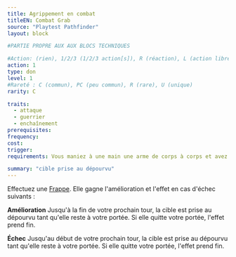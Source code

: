 ```yaml
---
title: Agrippement en combat
titleEN: Combat Grab
source: "Playtest Pathfinder"
layout: block

#PARTIE PROPRE AUX AUX BLOCS TECHNIQUES

#Action: (rien), 1/2/3 (1/2/3 action[s]), R (réaction), L (action libre)
action: 1
type: don
level: 1
#Rareté : C (commun), PC (peu commun), R (rare), U (unique)
rarity: C

traits:
  - attaque
  - guerrier
  - enchaînement
prerequisites:
frequency: 
cost:
trigger: 
requirements: Vous maniez à une main une arme de corps à corps et avez une main de libre.

summary: "cible prise au dépourvu"
---
```


Effectuez une [Frappe](/ch9-jouer-à-pathfinder/actions-de-base.html#frapper). Elle gagne l'amélioration et l'effet en cas d'échec suivants :

**Amélioration** Jusqu'à la fin de votre prochain tour, la cible est prise au dépourvu tant qu'elle reste à votre portée. Si elle quitte votre portée, l'effet prend fin.

**Échec** Jusqu'au début de votre prochain tour, la cible est prise au dépourvu tant qu'elle reste à votre portée. Si elle quitte votre portée, l'effet prend fin.